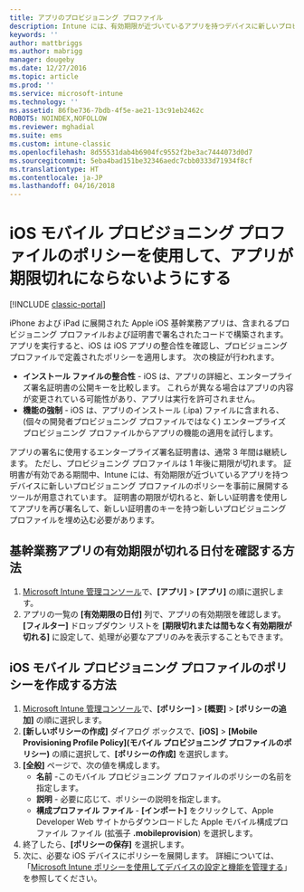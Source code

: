 ```yaml
---
title: アプリのプロビジョニング プロファイル
description: Intune には、有効期限が近づいているアプリを持つデバイスに新しいプロビジョニング プロファイルのポリシーを事前に展開するツールが用意されています。
keywords: ''
author: mattbriggs
ms.author: mabrigg
manager: dougeby
ms.date: 12/27/2016
ms.topic: article
ms.prod: ''
ms.service: microsoft-intune
ms.technology: ''
ms.assetid: 86fbe736-7bdb-4f5e-ae21-13c91eb2462c
ROBOTS: NOINDEX,NOFOLLOW
ms.reviewer: mghadial
ms.suite: ems
ms.custom: intune-classic
ms.openlocfilehash: 8d55531dab4b6904fc9552f2be3ac7444073d0d7
ms.sourcegitcommit: 5eba4bad151be32346aedc7cbb0333d71934f8cf
ms.translationtype: HT
ms.contentlocale: ja-JP
ms.lasthandoff: 04/16/2018
---
```

# <a name="use-ios-mobile-provisioning-profile-policies-to-prevent-your-apps-from-expiring"></a>iOS モバイル プロビジョニング プロファイルのポリシーを使用して、アプリが期限切れにならないようにする

[!INCLUDE [classic-portal](../includes/classic-portal.md)]

iPhone および iPad に展開された Apple iOS 基幹業務アプリは、含まれるプロビジョニング プロファイルおよび証明書で署名されたコードで構築されます。 アプリを実行すると、iOS は iOS アプリの整合性を確認し、プロビジョニング プロファイルで定義されたポリシーを適用します。 次の検証が行われます。

- **インストール ファイルの整合性** - iOS は、アプリの詳細と、エンタープライズ署名証明書の公開キーを比較します。 これらが異なる場合はアプリの内容が変更されている可能性があり、アプリは実行を許可されません。
- **機能の強制** - iOS は、アプリのインストール (.ipa) ファイルに含まれる、(個々の開発者プロビジョニング プロファイルではなく) エンタープライズ プロビジョニング プロファイルからアプリの機能の適用を試行します。


アプリの署名に使用するエンタープライズ署名証明書は、通常 3 年間は継続します。 ただし、プロビジョニング プロファイルは 1 年後に期限が切れます。 証明書が有効である期間中、Intune には、有効期限が近づいているアプリを持つデバイスに新しいプロビジョニング プロファイルのポリシーを事前に展開するツールが用意されています。
証明書の期限が切れると、新しい証明書を使用してアプリを再び署名して、新しい証明書のキーを持つ新しいプロビジョニング プロファイルを埋め込む必要があります。



## <a name="how-to-find-out-when-a-line-of-business-app-will-expire"></a>基幹業務アプリの有効期限が切れる日付を確認する方法

1. [Microsoft Intune 管理コンソール](https://manage.microsoft.com)で、**[アプリ]** > **[アプリ]** の順に選択します。
2. アプリの一覧の **[有効期限の日付]** 列で、アプリの有効期限を確認します。 **[フィルター]** ドロップダウン リストを **[期限切れまたは間もなく有効期限が切れる]** に設定して、処理が必要なアプリのみを表示することもできます。

## <a name="how-to-create-an-ios-mobile-provisioning-profile-policy"></a>iOS モバイル プロビジョニング プロファイルのポリシーを作成する方法


1. [Microsoft Intune 管理コンソール](https://manage.microsoft.com)で、**[ポリシー]** > **[概要]** > **[ポリシーの追加]** の順に選択します。
2. **[新しいポリシーの作成]** ダイアログ ボックスで、**[iOS]** > **[Mobile Provisioning Profile Policy]\(モバイル プロビジョニング プロファイルのポリシー)** の順に選択して、**[ポリシーの作成]** を選択します。
3. **[全般]** ページで、次の値を構成します。
    - **名前** -このモバイル プロビジョニング プロファイルのポリシーの名前を指定します。
    - **説明** - 必要に応じて、ポリシーの説明を指定します。
    - **構成プロファイル ファイル** - **[インポート]** をクリックして、Apple Developer Web サイトからダウンロードした Apple モバイル構成プロファイル ファイル (拡張子 **.mobileprovision**) を選択します。
4. 終了したら、**[ポリシーの保存]** を選択します。
5. 次に、必要な iOS デバイスにポリシーを展開します。 詳細については、「[Microsoft Intune ポリシーを使用してデバイスの設定と機能を管理する](manage-settings-and-features-on-your-devices-with-microsoft-intune-policies.md)」を参照してください。

